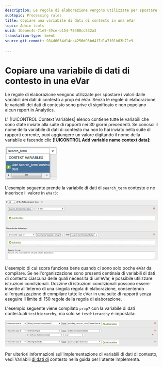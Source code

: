 ```yaml
---
description: Le regole di elaborazione vengono utilizzate per spostare i valori dalle variabili di dati di contesto a proprietà ed eVar.
subtopic: Processing rules
title: Copiare una variabile di dati di contesto in una eVar
topic: Admin tools
uuid: 1beaec4c-71e9-49ce-b154-78408cc532a3
translation-type: tm+mt
source-git-commit: 984d6034d14cc4256d93bd4f7d1a7f01b63b71e9

---
```



# Copiare una variabile di dati di contesto in una eVar

Le regole di elaborazione vengono utilizzate per spostare i valori dalle variabili dei dati di contesto a prop ed eVar. Senza le regole di elaborazione, le variabili dei dati di contesto sono prive di significato e non popolano alcun report in Analytics.

L&#39; [!UICONTROL Context Variables] elenco contiene tutte le variabili che sono state inviate alla suite di rapporti nei 30 giorni precedenti. Se conosci il nome della variabile di dati di contesto ma non lo hai inviato nella suite di rapporti corrente, puoi aggiungere un valore digitando il nome della variabile e facendo clic **[!UICONTROL Add variable name context data]**:

![Aggiungi](assets/add-context-variable.png)

L&#39;esempio seguente prende la variabile di dati di `search_term` contesto e ne inserisce il valore in `eVar3`:

![Set](assets/set-context-data.png)

L&#39;esempio di cui sopra funziona bene quando ci sono solo poche eVar da compilare. Se nell&#39;organizzazione sono presenti centinaia di variabili di dati di contesto ciascuna delle quali necessita di un&#39;eVar, è possibile utilizzare istruzioni condizionali. Dozzine di istruzioni condizionali possono essere inserite all&#39;interno di una singola regola di elaborazione, consentendo all&#39;organizzazione di compilare tutte le eVar in una suite di rapporti senza eseguire il limite di 150 regole della regola di elaborazione.

L&#39;esempio seguente viene compilato `prop7` con la variabile di dati contestuali `testhierarchy`, ma solo se `testhierarchy` è impostata:

![Condizionale](assets/add-conditional.png)

Per ulteriori informazioni sull&#39;implementazione di variabili di dati di contesto, vedi Variabili [di dati di](/help/implement/vars/page-vars/contextdata.md) contesto nella guida per l&#39;utente Implementa.
